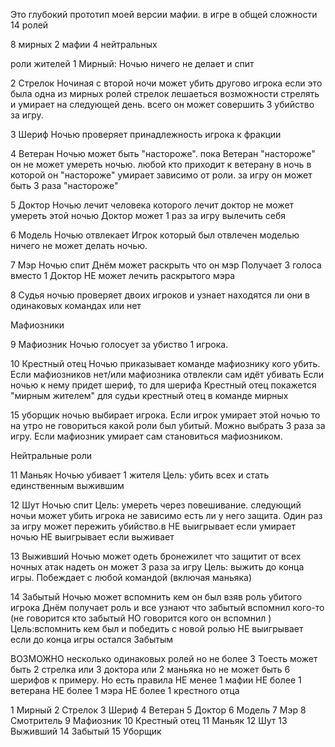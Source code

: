 Это глубокий прототип моей версии мафии. 
в игре в общей сложности 14 ролей

8 мирных
2 мафии
4 нейтральных

роли жителей
1 Мирный: 
Ночью ничего не делает и спит

2 Стрелок 
Ночиная с второй ночи может убить другово игрока
если это была одна из мирных ролей стрелок лешаеться возможности стрелять и умирает на следующей день. всего он может совершить 3 убийство за игру. 

3 Шериф
Ночью проверяет принадлежность игрока к фракции 

4 Ветеран
Ночью может быть "настороже". пока Ветеран "настороже" он не может умереть ночью. любой кто приходит к ветерану в ночь в которой он "настороже" умирает зависимо от роли.
за игру он может быть 3 раза "настороже"

5 Доктор
Ночью лечит человека которого лечит доктор не может умереть этой ночью Доктор может 1 раз за игру вылечить себя

6 Модель
Ночью отвлекает Игрок который был отвлечен моделью ничего не может делать ночью. 

7 Мэр
Ночью спит Днём может раскрыть что он мэр Получает 3 голоса вместо 1 Доктор НЕ может лечить раскрытого мэра

8 Судья 
ночью проверяет двоих игроков и узнает находятся ли они в одинаковых командах или нет

Мафиозники

9 Мафиозник Ночью голосует за убиство 1 игрока.

10 Крестный отец Ночью приказывает команде мафиознику кого убить. Если мафиозников нет/или мафиозника отвлекли сам идёт убивать Если ночью к нему придет шериф, то для шерифа Крестный отец покажется "мирным жителем"
для судьи крестный отец в команде мирных

15
уборщик ночью выбирает игрока. Если игрок умирает этой ночью то на утро не говориться какой роли был убитый.
Можно выбрать 3 раза за игру.
Если мафиозник умирает сам становиться мафиозником. 

Нейтральные роли

11 Маньяк Ночью убивает 1 жителя Цель: убить всех и стать единственным выжившим

12 Шут Ночью спит Цель: умереть через повешивание. следующий ночьи может убить игрока не зависимо есть ли у него защита. Один раз за игру может пережить убийство.в 
НЕ выигрывает если умирает ночью
НЕ выигрывает если выживает

13 Выживший Ночью может одеть бронежилет что защитит от всех ночных атак
надеть он может 3 раза за игру
 Цель: выжить до конца игры. Побеждает с любой командой (включая маньяка)

14 Забытый Ночью может вспомнить кем он был взяв роль убитого игрока Днём получает роль и все узнают что забытый вспомнил кого-то (не говорится кто забытый НО говорится кого он вспомнил ) Цель:вспомнить кем был и победить с новой ролью НЕ выигрывает если до конца игры остался Забытым

 ВОЗМОЖНО несколько одинаковых ролей но не более 3
  Тоесть может быть 2 стрелка или 3 доктора или 2 маньяка но не может быть 6 шерифов к примеру.
 Но есть правила НЕ менее 1 мафии
 НЕ более 1 ветерана НЕ более 1
 мэра НЕ более 1 крестного отца

1 Мирный
2 Стрелок
3 Шериф
4 Ветеран
5 Доктор
6 Модель
7 Мэр
8 Смотритель
9 Мафиозник
10 Крестный отец
11 Маньяк
12 Шут
13 Выживший
14 Забытый
15 Уборщик
